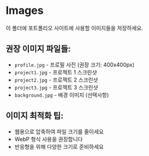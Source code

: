 # Images

이 폴더에 포트폴리오 사이트에 사용할 이미지들을 저장하세요.

## 권장 이미지 파일들:

- `profile.jpg` - 프로필 사진 (권장 크기: 400x400px)
- `project1.jpg` - 프로젝트 1 스크린샷
- `project2.jpg` - 프로젝트 2 스크린샷
- `project3.jpg` - 프로젝트 3 스크린샷
- `background.jpg` - 배경 이미지 (선택사항)

## 이미지 최적화 팁:

- 웹용으로 압축하여 파일 크기를 줄이세요
- WebP 형식 사용을 권장합니다
- 반응형을 위해 다양한 크기로 준비하세요